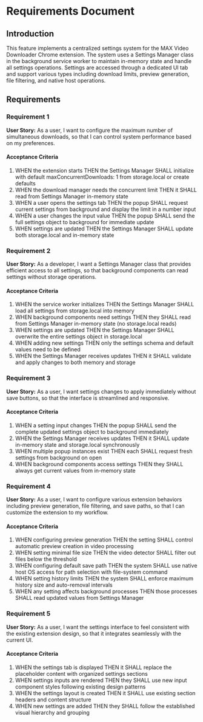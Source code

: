 # Requirements Document

## Introduction

This feature implements a centralized settings system for the MAX Video Downloader Chrome extension. The system uses a Settings Manager class in the background service worker to maintain in-memory state and handle all settings operations. Settings are accessed through a dedicated UI tab and support various types including download limits, preview generation, file filtering, and native host operations.

## Requirements

### Requirement 1

**User Story:** As a user, I want to configure the maximum number of simultaneous downloads, so that I can control system performance based on my preferences.

#### Acceptance Criteria

1. WHEN the extension starts THEN the Settings Manager SHALL initialize with default maxConcurrentDownloads: 1 from storage.local or create defaults
2. WHEN the download manager needs the concurrent limit THEN it SHALL read from Settings Manager in-memory state
3. WHEN a user opens the settings tab THEN the popup SHALL request current settings from background and display the limit in a number input
4. WHEN a user changes the input value THEN the popup SHALL send the full settings object to background for immediate update
5. WHEN settings are updated THEN the Settings Manager SHALL update both storage.local and in-memory state

### Requirement 2

**User Story:** As a developer, I want a Settings Manager class that provides efficient access to all settings, so that background components can read settings without storage operations.

#### Acceptance Criteria

1. WHEN the service worker initializes THEN the Settings Manager SHALL load all settings from storage.local into memory
2. WHEN background components need settings THEN they SHALL read from Settings Manager in-memory state (no storage.local reads)
3. WHEN settings are updated THEN the Settings Manager SHALL overwrite the entire settings object in storage.local
4. WHEN adding new settings THEN only the settings schema and default values need to be defined
5. WHEN the Settings Manager receives updates THEN it SHALL validate and apply changes to both memory and storage

### Requirement 3

**User Story:** As a user, I want settings changes to apply immediately without save buttons, so that the interface is streamlined and responsive.

#### Acceptance Criteria

1. WHEN a setting input changes THEN the popup SHALL send the complete updated settings object to background immediately
2. WHEN the Settings Manager receives updates THEN it SHALL update in-memory state and storage.local synchronously
3. WHEN multiple popup instances exist THEN each SHALL request fresh settings from background on open
4. WHEN background components access settings THEN they SHALL always get current values from in-memory state

### Requirement 4

**User Story:** As a user, I want to configure various extension behaviors including preview generation, file filtering, and save paths, so that I can customize the extension to my workflow.

#### Acceptance Criteria

1. WHEN configuring preview generation THEN the setting SHALL control automatic preview creation in video processing
2. WHEN setting minimal file size THEN the video detector SHALL filter out files below the threshold
3. WHEN configuring default save path THEN the system SHALL use native host OS access for path selection with file-system command
4. WHEN setting history limits THEN the system SHALL enforce maximum history size and auto-removal intervals
5. WHEN any setting affects background processes THEN those processes SHALL read updated values from Settings Manager

### Requirement 5

**User Story:** As a user, I want the settings interface to feel consistent with the existing extension design, so that it integrates seamlessly with the current UI.

#### Acceptance Criteria

1. WHEN the settings tab is displayed THEN it SHALL replace the placeholder content with organized settings sections
2. WHEN settings inputs are rendered THEN they SHALL use new input component styles following existing design patterns
3. WHEN the settings layout is created THEN it SHALL use existing section headers and content structure
4. WHEN new settings are added THEN they SHALL follow the established visual hierarchy and grouping
